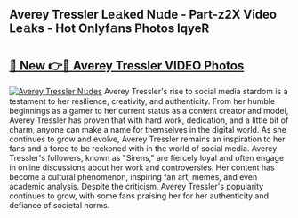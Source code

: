 ## Averey Tressler Le𝚊ked N𝚞de - Part-z2X Video Le𝚊ks - Hot Onlyf𝚊ns Photos lqyeR

# <h2><a href="http://ab51454.deff.icu/?id=Averey+Tressler">🔗 New 👉🔴 Averey Tressler VIDEO Photos</a></h2>

[![Averey Tressler N𝚞des](https://i.imgur.com/rIISA9y.gif)](http://ab51454.deff.icu/?id=Averey+Tressler)
Averey Tressler's rise to social media stardom is a testament to her resilience, creativity, and authenticity. From her humble beginnings as a gamer to her current status as a content creator and model, Averey Tressler has proven that with hard work, dedication, and a little bit of charm, anyone can make a name for themselves in the digital world. As she continues to grow and evolve, Averey Tressler remains an inspiration to her fans and a force to be reckoned with in the world of social media. Averey Tressler's followers, known as "Sirens," are fiercely loyal and often engage in online discussions about her work and controversies. Her content has become a cultural phenomenon, inspiring fan art, memes, and even academic analysis. Despite the criticism, Averey Tressler's popularity continues to grow, with some fans praising her for her authenticity and defiance of societal norms.
